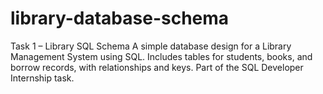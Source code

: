 # library-database-schema
Task 1 – Library SQL Schema A simple database design for a Library Management System using SQL. Includes tables for students, books, and borrow records, with relationships and keys. Part of the SQL Developer Internship task.
